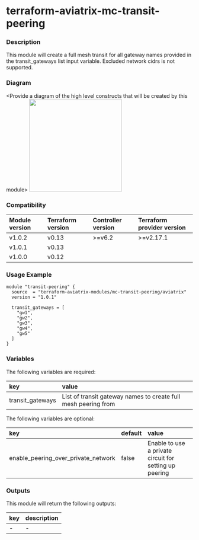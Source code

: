 # terraform-aviatrix-mc-transit-peering

### Description
This module will create a full mesh transit for all gateway names provided in the transit_gateways list input variable. Excluded network cidrs is not supported.

### Diagram
\<Provide a diagram of the high level constructs that will be created by this module>
<img src="<IMG URL>"  height="250">

### Compatibility
Module version | Terraform version | Controller version | Terraform provider version
:--- | :--- | :--- | :---
v1.0.2 | v0.13 | >=v6.2 | >=v2.17.1
v1.0.1 | v0.13 | |
v1.0.0 | v0.12 | |

### Usage Example
```
module "transit-peering" {
  source  = "terraform-aviatrix-modules/mc-transit-peering/aviatrix"
  version = "1.0.1"

  transit_gateways = [
    "gw1",
    "gw2",
    "gw3",
    "gw4",
    "gw5"
  ]
}
```

### Variables
The following variables are required:

key | value
:--- | :---
transit_gateways | List of transit gateway names to create full mesh peering from

The following variables are optional:

key | default | value 
:---|:---|:---
enable_peering_over_private_network | false | Enable to use a private circuit for setting up peering

### Outputs
This module will return the following outputs:

key | description
:---|:---
\- | -
